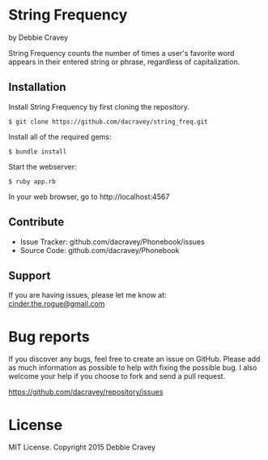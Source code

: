 String Frequency
========

by Debbie Cravey

String Frequency counts the number of times a user's favorite word appears in their entered string or phrase, regardless of capitalization.

Installation
------------

Install String Frequency by first cloning the repository.  

```
$ git clone https://github.com/dacravey/string_freq.git
```

Install all of the required gems:
```
$ bundle install
```

Start the webserver:
```
$ ruby app.rb
```

In your web browser, go to http://localhost:4567

Contribute
----------
- Issue Tracker: github.com/dacravey/Phonebook/issues
- Source Code: github.com/dacravey/Phonebook

Support
-------

If you are having issues, please let me know at: cinder.the.rogue@gmail.com

Bug reports
===========

If you discover any bugs, feel free to create an issue on GitHub. Please add as much information as possible to help with fixing the possible bug. I also welcome your help if you choose to fork and send a pull request.

https://github.com/dacravey/repository/issues

License
=======

MIT License. Copyright 2015 Debbie Cravey

